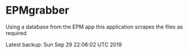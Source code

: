 # EPMgrabber
Using a database from the EPM app this application scrapes the files as required


Latest backup: Sun Sep 29 22:06:02 UTC 2019
